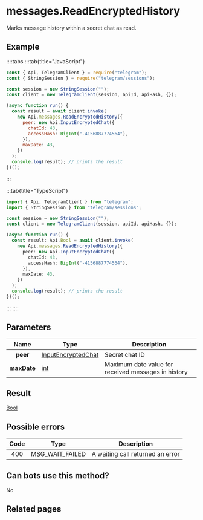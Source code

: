 # messages.ReadEncryptedHistory

Marks message history within a secret chat as read.

## Example

::::tabs
:::tab{title="JavaScript"}

```js
const { Api, TelegramClient } = require("telegram");
const { StringSession } = require("telegram/sessions");

const session = new StringSession("");
const client = new TelegramClient(session, apiId, apiHash, {});

(async function run() {
  const result = await client.invoke(
    new Api.messages.ReadEncryptedHistory({
      peer: new Api.InputEncryptedChat({
        chatId: 43,
        accessHash: BigInt("-4156887774564"),
      }),
      maxDate: 43,
    })
  );
  console.log(result); // prints the result
})();
```

:::

:::tab{title="TypeScript"}

```ts
import { Api, TelegramClient } from "telegram";
import { StringSession } from "telegram/sessions";

const session = new StringSession("");
const client = new TelegramClient(session, apiId, apiHash, {});

(async function run() {
  const result: Api.Bool = await client.invoke(
    new Api.messages.ReadEncryptedHistory({
      peer: new Api.InputEncryptedChat({
        chatId: 43,
        accessHash: BigInt("-4156887774564"),
      }),
      maxDate: 43,
    })
  );
  console.log(result); // prints the result
})();
```

:::
::::

## Parameters

|    Name     | Type                                                                    | Description                                         |
| :---------: | ----------------------------------------------------------------------- | --------------------------------------------------- |
|  **peer**   | [InputEncryptedChat](https://core.telegram.org/type/InputEncryptedChat) | Secret chat ID                                      |
| **maxDate** | [int](https://core.telegram.org/type/int)                               | Maximum date value for received messages in history |

## Result

[Bool](https://core.telegram.org/type/Bool)

## Possible errors

| Code | Type            | Description                      |
| :--: | --------------- | -------------------------------- |
| 400  | MSG_WAIT_FAILED | A waiting call returned an error |

## Can bots use this method?

No

## Related pages
